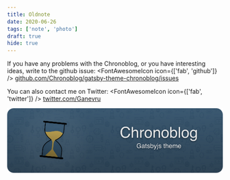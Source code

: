 ```yaml
---
title: Oldnote 
date: 2020-06-26
tags: ['note', 'photo']
draft: true
hide: true
---
```


If you have any problems with the Chronoblog, or you have interesting ideas, write to the github issue: <FontAwesomeIcon icon={['fab', 'github']} /> [github.com/Chronoblog/gatsby-theme-chronoblog/issues](https://github.com/Chronoblog/gatsby-theme-chronoblog/issues)

You can also contact me on Twitter: <FontAwesomeIcon icon={['fab', 'twitter']} /> [twitter.com/Ganevru](https://twitter.com/Ganevru)

![banner-small](banner-small.png)
